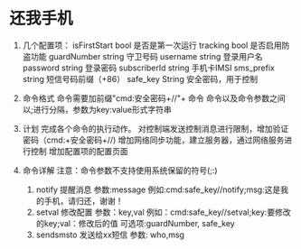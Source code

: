 还我手机
===========
1. 几个配置项：
	isFirstStart    bool			是否是第一次运行
	tracking		bool			是否启用防盗功能
	guardNumber		string			守卫号码
	username		string			登录用户名
	password		string			登录密码
	subscriberId	string			手机卡IMSI
	sms_prefix		string			短信号码前缀（+86）
	safe_key		String			安全密码，用于控制
2. 命令格式
	命令需要加前缀"cmd:安全密码+//"+ 命令
	命令以及命令参数之间以;进行分隔，参数为key:value形式字符串
	
	
3. 计划
	完成各个命令的执行动作。
	对控制端发送控制消息进行限制，增加验证密码（cmd:+安全密码+//)
	增加网络同步功能，建立服务器，通过网络服务进行控制
	增加配置项的配置页面
	
4. 命令详解
	注意：命令参数不支持使用系统保留的符号(;:)
	1) notify 提醒消息
		参数:message
		例如:cmd:safe_key//notify;msg:这是我的手机，请归还，谢谢！
	2) setval  修改配置
		参数：key,val
		例如：cmd:safe_key//setval;key:要修改的key;val：修改后的值
		可选项:guardNumber, safe_key
	3) sendsmsto 发送给xx短信
		参数: who,msg 
		